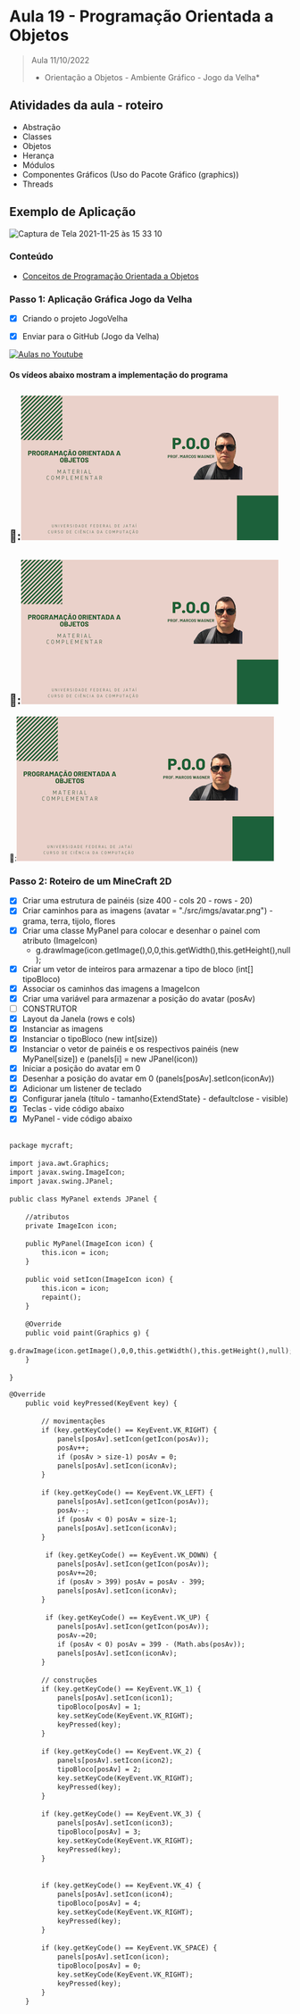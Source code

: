 # Aula 19 - Programação Orientada a Objetos

> Aula 11/10/2022
> 
>  * Orientação a Objetos - Ambiente Gráfico - Jogo da Velha*

## Atividades da aula - roteiro
- Abstração
- Classes
- Objetos
- Herança
- Módulos
- Componentes Gráficos (Uso do Pacote Gráfico (graphics))
- Threads

## Exemplo de Aplicação 
![Captura de Tela 2021-11-25 às 15 33 10](https://user-images.githubusercontent.com/81576640/143488695-1fe16759-ebd0-493a-a5f7-2281b0b41499.png)



### Conteúdo
- [Conceitos de Programação Orientada a Objetos](Conteudo_POO.pdf)


### Passo 1: Aplicação Gráfica Jogo da Velha
- [x]  Criando o projeto JogoVelha

- [x]  Enviar para o GitHub (Jogo da Velha) 


[![Aulas no Youtube](https://github.com/marcoswagner-commits/gestao_obras_aula_daw/blob/cb3e2ea9547f9ddc831277f07919c3e78451eb92/yt-icon.png)](https://www.youtube.com/channel/UCfO-aJxKLqau0TnL0AfNAvA)

####  Os vídeos abaixo mostram a implementação do programa

🥇:[![material complementar aula19](Capa_Videos_POO.png)](https://www.youtube.com/watch?v=jI96qfhA5ZA)
-
🥇:[![material complementar aula19](Capa_Videos_POO.png)](https://www.youtube.com/watch?v=ViyZSVQHkP8)
-
🥇:[![material complementar aula19](Capa_Videos_POO.png)](https://www.youtube.com/watch?v=8VTcba0gU3E)


### Passo 2: Roteiro de um MineCraft 2D
- [x] Criar uma estrutura de painéis (size 400 - cols 20 - rows - 20)
- [x] Criar caminhos para as imagens (avatar = "./src/imgs/avatar.png") - grama, terra, tijolo, flores
- [x] Criar uma classe MyPanel para colocar e desenhar o painel com atributo (ImageIcon)
    - g.drawImage(icon.getImage(),0,0,this.getWidth(),this.getHeight(),null);
- [x] Criar um vetor de inteiros para armazenar a tipo de bloco (int[] tipoBloco)
- [x] Associar os caminhos das imagens a ImageIcon
- [x] Criar uma variável para armazenar a posição do avatar (posAv)
- [ ] CONSTRUTOR
- [x] Layout da Janela (rows e cols)
- [x] Instanciar as imagens
- [x] Instanciar o tipoBloco (new int[size))
- [x] Instanciar o vetor de painéis e os respectivos painéis (new MyPanel[size]) e (panels[i] = new JPanel(icon))
- [x] Iniciar a posição do avatar em 0
- [x] Desenhar a posição do avatar em 0 (panels[posAv].setIcon(iconAv))
- [x] Adicionar um listener de teclado
- [x] Configurar janela (título - tamanho{ExtendState} - defaultclose - visible)
- [x] Teclas - vide código abaixo
- [x] MyPanel - vide código abaixo

```

package mycraft;

import java.awt.Graphics;
import javax.swing.ImageIcon;
import javax.swing.JPanel;

public class MyPanel extends JPanel {
    
    //atributos
    private ImageIcon icon;

    public MyPanel(ImageIcon icon) {
        this.icon = icon;
    }

    public void setIcon(ImageIcon icon) {
        this.icon = icon;
        repaint();
    }
    
    @Override
    public void paint(Graphics g) {
        g.drawImage(icon.getImage(),0,0,this.getWidth(),this.getHeight(),null);
    }
    
}

```

```
@Override
    public void keyPressed(KeyEvent key) {
        
        // movimentações
        if (key.getKeyCode() == KeyEvent.VK_RIGHT) {
            panels[posAv].setIcon(getIcon(posAv));
            posAv++;
            if (posAv > size-1) posAv = 0;
            panels[posAv].setIcon(iconAv);
        }
        
        if (key.getKeyCode() == KeyEvent.VK_LEFT) {
            panels[posAv].setIcon(getIcon(posAv));
            posAv--;
            if (posAv < 0) posAv = size-1;
            panels[posAv].setIcon(iconAv);
        }
         
         if (key.getKeyCode() == KeyEvent.VK_DOWN) {
            panels[posAv].setIcon(getIcon(posAv));
            posAv+=20;
            if (posAv > 399) posAv = posAv - 399;
            panels[posAv].setIcon(iconAv);
        }
        
         if (key.getKeyCode() == KeyEvent.VK_UP) {
            panels[posAv].setIcon(getIcon(posAv));
            posAv-=20;
            if (posAv < 0) posAv = 399 - (Math.abs(posAv));
            panels[posAv].setIcon(iconAv);
        }
        
        // construções
        if (key.getKeyCode() == KeyEvent.VK_1) {
            panels[posAv].setIcon(icon1);
            tipoBloco[posAv] = 1;
            key.setKeyCode(KeyEvent.VK_RIGHT);
            keyPressed(key);
        }
        
        if (key.getKeyCode() == KeyEvent.VK_2) {
            panels[posAv].setIcon(icon2);
            tipoBloco[posAv] = 2;
            key.setKeyCode(KeyEvent.VK_RIGHT);
            keyPressed(key);
        }
       
        if (key.getKeyCode() == KeyEvent.VK_3) {
            panels[posAv].setIcon(icon3);
            tipoBloco[posAv] = 3;
            key.setKeyCode(KeyEvent.VK_RIGHT);
            keyPressed(key);
        }
        
        
        if (key.getKeyCode() == KeyEvent.VK_4) {
            panels[posAv].setIcon(icon4);
            tipoBloco[posAv] = 4;
            key.setKeyCode(KeyEvent.VK_RIGHT);
            keyPressed(key);
        }
        
        if (key.getKeyCode() == KeyEvent.VK_SPACE) {
            panels[posAv].setIcon(icon);
            tipoBloco[posAv] = 0;
            key.setKeyCode(KeyEvent.VK_RIGHT);
            keyPressed(key);
        }
    }
```




